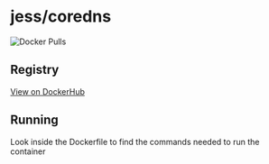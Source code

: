 # jess/coredns

![Docker Pulls](https://img.shields.io/docker/pulls/jess/coredns)



## Registry

[View on DockerHub](https://hub.docker.com/r/jess/coredns)

## Running

Look inside the Dockerfile to find the commands needed to run the container

